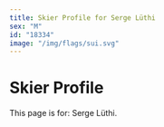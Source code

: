 ```yaml
---
title: Skier Profile for Serge Lüthi
sex: "M"
id: "18334"
image: "/img/flags/sui.svg" 
---
```


# Skier Profile

This page is for: Serge Lüthi.
    